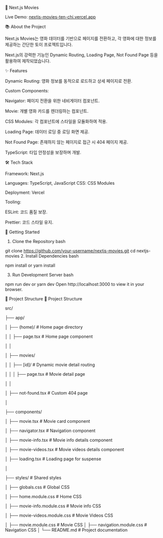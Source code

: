 🎥 Next.js Movies

Live Demo: [nextjs-movies-ten-chi.vercel.app](https://nextjs-movies-ten-chi.vercel.app)



📚 About the Project

Next.js Movies는 영화 데이터를 기반으로 페이지를 전환하고, 각 영화에 대한 정보를 제공하는 간단한 토이 프로젝트입니다.

Next.js의 강력한 기능인 Dynamic Routing, Loading Page, Not Found Page 등을 활용하여 제작되었습니다.



✨ Features

Dynamic Routing: 영화 정보를 동적으로 로드하고 상세 페이지로 전환.

Custom Components:

Navigator: 페이지 전환을 위한 네비게이터 컴포넌트.

Movie: 개별 영화 카드를 렌더링하는 컴포넌트.

CSS Modules: 각 컴포넌트에 스타일을 모듈화하여 적용.

Loading Page: 데이터 로딩 중 로딩 화면 제공.

Not Found Page: 존재하지 않는 페이지로 접근 시 404 페이지 제공.

TypeScript: 타입 안정성을 보장하며 개발.


🛠️ Tech Stack

Framework: Next.js

Languages: TypeScript, JavaScript
CSS: CSS Modules

Deployment: Vercel

Tooling:

ESLint: 코드 품질 보장.

Prettier: 코드 스타일 유지.


🚀 Getting Started

1. Clone the Repository
bash

git clone https://github.com/your-username/nextjs-movies.git
cd nextjs-movies
2. Install Dependencies
bash

npm install
or
yarn install

3. Run Development Server
bash

npm run dev
or
yarn dev
Open http://localhost:3000 to view it in your browser.


📂 Project Structure
📂 Project Structure

src/

├── app/

│   ├── (home)/    # Home page directory

│   │   ├── page.tsx            # Home page component

│   │

│   ├── movies/

│   │   ├── [id]/               # Dynamic movie detail routing

│   │   │   ├── page.tsx        # Movie detail page

│   │

│   ├── not-found.tsx           # Custom 404 page

│

├── components/

│   ├── movie.tsx               # Movie card component

│   ├── navigator.tsx           # Navigation component

│   ├── movie-info.tsx          # Movie info details component

│   ├── movie-videos.tsx        # Movie videos details component

│   ├── loading.tsx             # Loading page for suspense

│

├── styles/                     # Shared styles

│   ├── globals.css             # Global CSS

│   ├── home.module.css         # Home CSS

│   ├── movie-info.module.css   # Movie info CSS

│   ├── movie-videos.module.css # Movie Videos CSS

│   ├── movie.module.css        # Movie CSS
│   ├── navigation.module.css   # Navigation CSS
│
└── README.md                   # Project documentation
